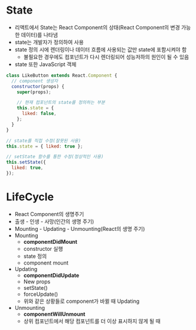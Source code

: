 # State

- 리액트에서 State는 React Component의 상태(React Component의 변경 가능한 데이터)를 나타냄
- state는 개발자가 정의하여 사용
- state 정의 시에 렌더링이나 데이터 흐름에 사용되는 값만 state에 포함시켜야 함
  - 불필요한 경우에도 컴포넌트가 다시 렌더링되어 성능저하의 원인이 될 수 있음
- state 또한 JavaScript 객체

```jsx
class LikeButton extends React.Component {
  // component 생성자
  constructor(props) {
    super(props);

    // 현재 컴포넌트의 state를 정의하는 부분
    this.state = {
      liked: false,
    };
  }
}

// state를 직접 수정(잘못된 사용)
this.state = { liked: true };

// setState 함수를 통한 수정(정상적인 사용)
this.setState({
  liked: true,
});
```

# LifeCycle

- React Component의 생명주기
- 출생 - 인생 - 사망(인간의 생명 주기)
- Mounting - Updating - Unmounting(React의 생명 주기)
- Mounting
  - **componentDidMount**
  - constructor 실행
  - state 정의
  - component mount
- Updating
  - **componentDidUpdate**
  - New props
  - setState()
  - forceUpdate()
  - 위와 같은 상황들로 component가 바뀔 때 Updating
- Unmounting
  - **componentWillUnmount**
  - 상위 컴포넌트에서 해당 컴포넌트를 더 이상 표시하지 않게 될 때
